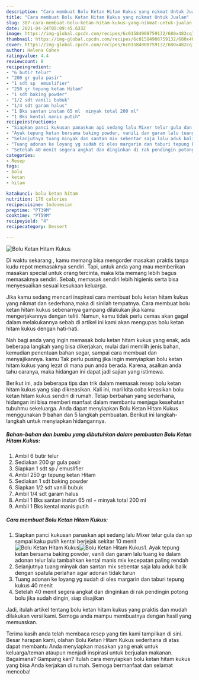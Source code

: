 ```yaml
---
description: "Cara membuat Bolu Ketan Hitam Kukus yang nikmat Untuk Jualan"
title: "Cara membuat Bolu Ketan Hitam Kukus yang nikmat Untuk Jualan"
slug: 307-cara-membuat-bolu-ketan-hitam-kukus-yang-nikmat-untuk-jualan
date: 2021-04-24T05:09:45.633Z
image: https://img-global.cpcdn.com/recipes/6c01584908759132/680x482cq70/bolu-ketan-hitam-kukus-foto-resep-utama.jpg
thumbnail: https://img-global.cpcdn.com/recipes/6c01584908759132/680x482cq70/bolu-ketan-hitam-kukus-foto-resep-utama.jpg
cover: https://img-global.cpcdn.com/recipes/6c01584908759132/680x482cq70/bolu-ketan-hitam-kukus-foto-resep-utama.jpg
author: Helena Cohen
ratingvalue: 4.4
reviewcount: 8
recipeingredient:
- "6 butir telur"
- "200 gr gula pasir"
- "1 sdt sp  emuslifier"
- "250 gr tepung ketan Hitam"
- "1 sdt baking powder"
- "1/2 sdt vanili bubuk"
- "1/4 sdt garam halus"
- "1 Bks santan instan 65 ml  minyak total 200 ml"
- "1 Bks kental manis putih"
recipeinstructions:
- "Siapkan panci kukusan panaskan api sedang lalu Mixer telur gula dan sp sampai kaku putih kental berjejak sekitar 10 menit"
- "Ayak tepung ketan bersama baking powder, vanili dan garam lalu tuang ke dalam adonan telur lalu tambahkan kental manis mix kecepatan paling rendah"
- "Selanjutnya tuang minyak dan santan mix sebentar saja lalu aduk balik dengan spatula perlahan agar adonan tidak turun"
- "Tuang adonan ke loyang yg sudah di oles margarin dan taburi tepung kukus 40 menit"
- "Setelah 40 menit segera angkat dan dinginkan di rak pendingin potong bolu jika sudah dingin, siap disajikan"
categories:
- Resep
tags:
- bolu
- ketan
- hitam

katakunci: bolu ketan hitam 
nutrition: 176 calories
recipecuisine: Indonesian
preptime: "PT39M"
cooktime: "PT59M"
recipeyield: "4"
recipecategory: Dessert

---
```



![Bolu Ketan Hitam Kukus](https://img-global.cpcdn.com/recipes/6c01584908759132/680x482cq70/bolu-ketan-hitam-kukus-foto-resep-utama.jpg)

Di waktu  sekarang , kamu memang bisa mengorder masakan praktis tanpa kudu repot memasaknya sendiri. Tapi, untuk anda yang mau memberikan masakan special untuk orang tercinta, maka kita memang lebih bagus memasaknya sendiri. Sebab, memasak sendiri lebih higienis serta bisa menyesuaikan sesuai kesukaan keluarga.

Jika kamu sedang mencari inspirasi cara membuat bolu ketan hitam kukus yang nikmat dan sederhana,maka di sinilah tempatnya. Cara membuat bolu ketan hitam kukus  sebenarnya gampang dilakukan jika kamu mengerjakannya dengan teliti. Namun, kamu tidak perlu cemas akan gagal dalam melakukannya 
sebab di artikel ini kami akan mengupas bolu ketan hitam kukus dengan hati-hati.  



Nah bagi anda yang ingin memasak bolu ketan hitam kukus yang enak, ada beberapa langkah yang bisa dikerjakan, mulai dari memilih jenis bahan, kemudian penentuan bahan segar, sampai cara membuat dan menyajikannya. kamu Tak perlu pusing jika ingin menyiapkan bolu ketan hitam kukus yang lezat di mana pun anda berada. Karena, asalkan anda  tahu caranya, maka hidangan ini dapat jadi sajian yang istimewa.

Berikut ini, ada beberapa tips dan trik dalam memasak resep bolu ketan hitam kukus yang siap dikreasikan. Kali ini, mari kita coba kreasikan bolu ketan hitam kukus sendiri di rumah. Tetap berbahan yang sederhana, hidangan ini bisa memberi manfaat dalam membantu menjaga kesehatan tubuhmu sekeluarga. Anda dapat menyiapkan Bolu Ketan Hitam Kukus menggunakan 9 bahan dan 5 langkah pembuatan. Berikut ini langkah-langkah untuk menyiapkan hidangannya.

<!--inarticleads1-->

##### Bahan-bahan dan bumbu yang dibutuhkan dalam pembuatan Bolu Ketan Hitam Kukus:

1. Ambil 6 butir telur
1. Sediakan 200 gr gula pasir
1. Siapkan 1 sdt sp / emuslifier
1. Ambil 250 gr tepung ketan Hitam
1. Sediakan 1 sdt baking powder
1. Siapkan 1/2 sdt vanili bubuk
1. Ambil 1/4 sdt garam halus
1. Ambil 1 Bks santan instan 65 ml + minyak total 200 ml
1. Ambil 1 Bks kental manis putih




<!--inarticleads2-->

##### Cara membuat Bolu Ketan Hitam Kukus:

1. Siapkan panci kukusan panaskan api sedang lalu Mixer telur gula dan sp sampai kaku putih kental berjejak sekitar 10 menit
<img src="https://img-global.cpcdn.com/steps/ae4a1c3cc4a37d2e/160x128cq70/bolu-ketan-hitam-kukus-langkah-memasak-1-foto.jpg" alt="Bolu Ketan Hitam Kukus"><img src="https://img-global.cpcdn.com/steps/aa4c133d8132355c/160x128cq70/bolu-ketan-hitam-kukus-langkah-memasak-1-foto.jpg" alt="Bolu Ketan Hitam Kukus">1. Ayak tepung ketan bersama baking powder, vanili dan garam lalu tuang ke dalam adonan telur lalu tambahkan kental manis mix kecepatan paling rendah
1. Selanjutnya tuang minyak dan santan mix sebentar saja lalu aduk balik dengan spatula perlahan agar adonan tidak turun
1. Tuang adonan ke loyang yg sudah di oles margarin dan taburi tepung kukus 40 menit
1. Setelah 40 menit segera angkat dan dinginkan di rak pendingin potong bolu jika sudah dingin, siap disajikan




Jadi, itulah artikel tentang  bolu ketan hitam kukus  yang praktis dan mudah dilakukan versi kami. Semoga anda mampu membuatnya dengan hasil yang memuaskan. 

Terima kasih anda telah membaca resep yang tim kami tampilkan di sini. Besar harapan kami, olahan  Bolu Ketan Hitam Kukus sederhana di atas dapat membantu Anda menyiapkan masakan yang enak untuk keluarga/teman ataupun menjadi inspirasi untuk berjualan makanan. Bagaimana? Gampang kan? Itulah cara menyiapkan bolu ketan hitam kukus yang bisa Anda kerjakan di rumah. Semoga bermanfaat dan selamat mencoba!

